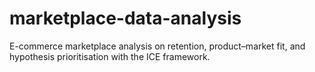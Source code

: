 # marketplace-data-analysis
E-commerce marketplace analysis on retention, product–market fit, and hypothesis prioritisation with the ICE framework.
